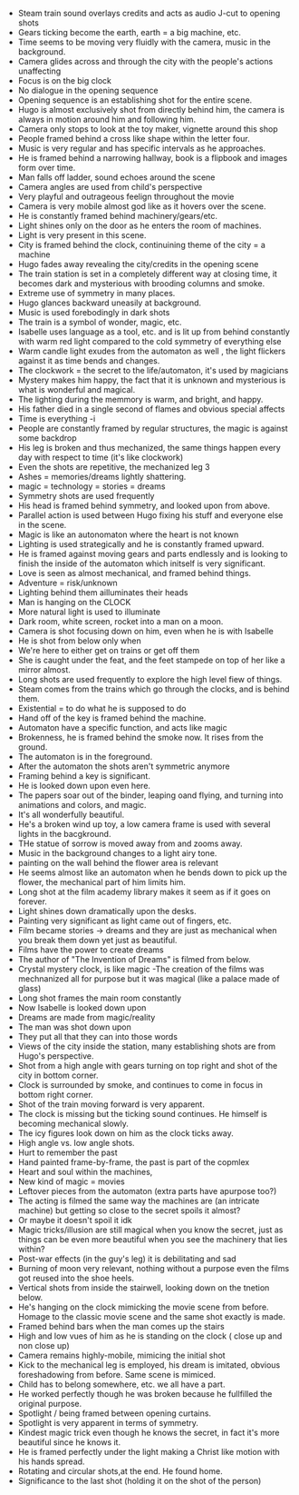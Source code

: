 - Steam train sound overlays credits and acts as audio J-cut to opening shots
- Gears ticking become the earth, earth = a big machine, etc.
- Time seems to be moving very fluidly with the camera, music in the background.
- Camera glides across and through the city with the people's actions unaffecting
- Focus is on the big clock
- No dialogue in the opening sequence
- Opening sequence is an establishing shot for the entire scene.
- Hugo is almost exclusively shot from directly behind him, the camera is always in motion around him and following him.
- Camera only stops to look at the toy maker, vignette around this shop
- People framed behind a cross like shape within the letter four.
- Music is very regular and has specific intervals as he approaches.
- He is framed behind a narrowing hallway, book is a flipbook and images form over time.
- Man falls off ladder, sound echoes around the scene
- Camera angles are used from child's perspective
- Very playful and outrageous feelign throughout the movie
- Camera is very mobile almost god like as it hovers over the scene.
- He is constantly framed behind machinery/gears/etc.
- Light shines only on the door as he enters the room of machines.
- Light is very present in this scene.
- City is framed behind the clock, continuining theme of the city = a machine
- Hugo fades away revealing the city/credits in the opening scene
- The train station is set in a completely different way at closing time, it becomes dark and mysterious with brooding columns and smoke.
- Extreme use of symmetry in many places.
- Hugo glances backward uneasily at background.
- Music is used forebodingly in dark shots
- The train is a symbol of wonder, magic, etc.
- Isabelle uses language as a tool, etc. and is lit up from behind constantly with warm red light compared to the cold symmetry of everything else
- Warm candle light exudes from the automaton as well , the light flickers against it as time bends and changes.
- The clockwork = the secret to the life/automaton, it's used by magicians
- Mystery makes him happy, the fact that it is unknown and mysterious is what is wonderful and magical.
- The lighting during the memmory is warm, and bright, and happy.
- His father died in a single second of flames and obvious special affects
- Time is everything -i 
- People are constantly framed by regular structures, the magic is against some backdrop
- His leg is broken and thus mechanized, the same things happen every day with respect to time (it's like clockwork)
- Even the shots are repetitive, the mechanized leg 3
- Ashes = memories/dreams lightly shattering.
- magic = technology = stories = dreams
- Symmetry shots are used frequently
- His head is framed behind symmetry, and looked upon from above.
- Parallel action is used between Hugo fixing his stuff and everyone else in the scene.
- Magic is like an autonomaton where the heart is not known
- Lighting is used strategically and he is constantly framed upward.
- He is framed against moving gears and parts endlessly and is looking to finish the inside of the automaton which initself is very significant.
- Love is seen as almost mechanical, and framed behind things.
- Adventure = risk/unknown
- Lighting behind them ailluminates their heads
- Man is hanging on the CLOCK
- More natural light is used to illuminate
- Dark room, white screen, rocket into a man on a moon.
- Camera is shot focusing down on him, even when he is with Isabelle
- He is shot from below only when
- We're here to either get on trains or get off them
- She is caught under the feat, and the feet stampede on top of her like a mirror almost.
- Long shots are used frequently to explore the high level fiew of things.
- Steam comes from the trains which go through the clocks, and is behind them.
- Existential = to do what he is supposed to do
- Hand off of the key is framed behind the machine.
- Automaton have a specific function, and acts like magic
- Brokenness, he is framed behind the smoke now. It rises from the ground.
- The automaton is in the foreground.
- After the automaton the shots aren't symmetric anymore
- Framing behind a key is significant.
- He is looked down upon even here.
- The papers soar out of the binder, leaping oand flying, and turning into animations and colors, and magic.
- It's all wonderfully beautiful.
- He's a broken wind up toy, a low camera frame is used with several lights in the bacgkround.
- THe statue of sorrow is moved away from and zooms away.
- Music in the background changes to a light airy tone.
- painting on the wall behind the flower area is relevant
- He seems almost like an automaton when he bends down to pick up the flower, the mechanical part of him limits him.
- Long shot at the film academy library makes it seem as if it goes on forever.
- Light shines down dramatically upon the desks.
- Painting very significant as light came out of fingers, etc.
- Film became stories -> dreams and they are just as mechanical when you break them down yet just as beautiful.
- Films have the power to create dreams
- The author of "The Invention of Dreams" is filmed from below.
- Crystal mystery clock, is like magic
-The creation of the films was mechnanized all for purpose but it was magical (like a palace made of glass)
- Long shot frames the main room constantly
- Now Isabelle is looked down upon
- Dreams are made from magic/reality
- The man was shot down upon
- They put all that they can into those words
- Views of the city inside the station, many establishing shots are from Hugo's perspective.
- Shot from a high angle with gears turning on top right and shot of the  city in bottom corner.
- Clock is surrounded by smoke, and continues to come in focus in bottom right corner.
- Shot of the train moving forward is very apparent.
- The clock is missing but the ticking sound continues. He himself is becoming mechanical slowly.
- The icy figures look down on him as the clock ticks away.
- High angle vs. low angle shots.
- Hurt to remember the past
- Hand painted frame-by-frame, the past is part of the copmlex
- Heart and soul within the machines,
- New kind of magic = movies
- Leftover pieces from the automaton (extra parts have apurpose too?)
- The acting is filmed the same way the machines are (an intricate machine) but getting so close to the secret spoils it almost?
- Or maybe it doesn't spoil it idk
- Magic tricks/illusion are still magical when you know the secret, just as things can be even more beautiful when you see the machinery that lies within?
- Post-war effects (in the guy's leg) it is debilitating and sad
- Burning of moon very relevant, nothing without a purpose even the films got reused into the shoe heels.
- Vertical shots from inside the stairwell, looking down on the tnetion below.
- He's hanging on the clock mimicking the movie scene from before. Homage to the classic movie scene and the same shot exactly is made.
- Framed behind bars when the man comes up the stairs
- High and low vues of him as he is standing on the clock ( close up and non close up)
- Camera remains highly-mobile, mimicing the initial shot
- Kick to the mechanical leg is employed, his dream is imitated, obvious foreshadowing from before. Same scene is mimiced.
- Child has to belong somewhere, etc. we all have a part.
- He worked perfectly though he was broken because he fullfilled the original purpose.
- Spotlight / being framed between opening curtains.
- Spotlight is very apparent in terms of symmetry.
- Kindest magic trick even though he knows the secret, in fact it's more beautiful since he knows it.
- He is framed perfectly under the light making a Christ like motion with his hands spread.
- Rotating and circular shots,at the end. He found home.
- Significance to the last shot (holding it on the shot of the person)
